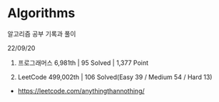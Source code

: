 # Algorithms

알고리즘 공부 기록과 풀이

22/09/20

1. 프로그래머스 6,981th | 95 Solved | 1,377 Point

2. LeetCode 499,002th | 106 Solved(Easy 39 / Medium 54 / Hard 13)

- https://leetcode.com/anythingthannothing/
